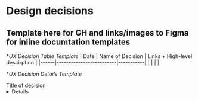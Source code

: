 
# Design decisions

## Template here for GH and links/images to Figma for inline documtation templates



**UX Decision Table Template*
| Date | Name of Decision | Links + High-level descirption     |
|------|-------------------------|-----------|
|      |                         |           |



**UX Decision Details Template*

<summary>Title of decision</summary>
<details>

### Background

### Current state/decision

### Reasoning

### Decision makers involved

### Timeline


  
</details>
